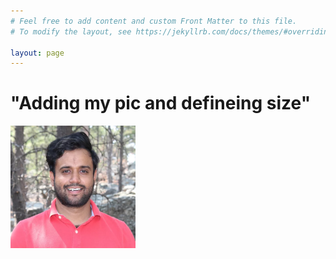 ```yaml
---
# Feel free to add content and custom Front Matter to this file.
# To modify the layout, see https://jekyllrb.com/docs/themes/#overriding-theme-defaults

layout: page
---
```


# "Adding my pic and defineing size"
<img src="assets/images/thumbnail_image.png" alt="drawing" width="200"/>